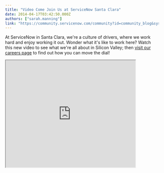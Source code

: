 ```yaml
---
title: "Video Come Join Us at ServiceNow Santa Clara"
date: 2014-04-17T03:42:50.000Z
authors: ["sarah.manning"]
link: "https://community.servicenow.com/community?id=community_blog&sys_id=c31e626ddbd0dbc01dcaf3231f961996"
---
```

<p>At ServiceNow in Santa Clara, we're a culture of drivers, where we work hard and enjoy working it out. Wonder what it's like to work here? Watch this new video to see what we're all about in Silicon Valley; then <a title="w.servicenow.com/company/careers/join-servicenow.html" href="http://www.servicenow.com/company/careers/join-servicenow.html">visit our careers page</a> to find out how you can move the dial!</p><p></p><p><iframe src="https://youtube.com/embed/WZnXoujir6s" width="425" height="350"/></p>